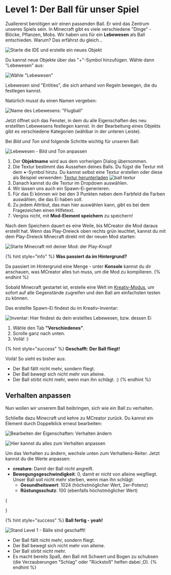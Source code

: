 # Level 1: Der Ball für unser Spiel

Zuallererst benötigen wir einen passenden Ball. Er wird das Zentrum unseres Spiels sein. In Minecraft gibt es viele verschiedene "Dinge" - Blöcke, Pflanzen, Mobs. Wir haben uns für ein **Lebewesen** als Ball entschieden. Warum? Das erfährst du gleich...

![Starte die IDE und erstelle ein neues Objekt](<../.gitbook/assets/ide start.png>)

Du kannst neue Objekte über das "+"-Symbol hinzufügen. Wähle dann "Lebewesen" aus:

![Wähle "Lebewesen"](<../.gitbook/assets/lebewesen erstellen 0.png>)

Lebewesen sind "Entities", die sich anhand von Regeln bewegen, die du festlegen kannst.

Natürlich musst du einen Namen vergeben:

![Name des Lebewesens: "Flugball"](<../.gitbook/assets/lebewesen erstellen 1.png>)

Jetzt öffnet sich das Fenster, in dem du alle Eigenschaften des neu erstellten Lebewesens festlegen kannst. In der Bearbeitung eines Objekts gibt es verschiedene Kategorien (wählbar in der unteren Leiste).

Bei _Bild und Ton_ sind folgende Schritte wichtig für unseren Ball:

![Lebewesen - Bild und Ton anpassen](<../.gitbook/assets/lebewesen erstellen 2 bild ton.png>)

1. Der **Objektname** wird aus dem vorherigen Dialog übernommen.
2. Die Textur bestimmt das Aussehen deines Balls. Du fügst die Textur mit dem **+**-Symbol hinzu. Du kannst selbst eine Textur erstellen oder diese als Beispiel verwenden: [Textur herunterladen](https://raw.githubusercontent.com/KidsLabDe/alpaka\_ball\_oer/main/02-ball-erstellen/flugball-texture.png) ![ball textur](<../.gitbook/assets/flugball texture.png>)
3. Danach kannst du die Textur im Dropdown auswählen.
4. Wir lassen uns auch ein Spawn-Ei generieren.
5. Für das Ei können wir bei den 3 Punkten neben dem Farbfeld die Farben auswählen, die das Ei haben soll.
6. Zu jedem Attribut, das man hier auswählen kann, gibt es bei dem Fragezeichen einen Hilfetext.
7. Vergiss nicht, mit **Mod-Element speichern** zu speichern!

Nach dem Speichern dauert es eine Weile, bis MCreator die Mod daraus erstellt hat. Wenn das Play-Dreieck oben rechts grün leuchtet, kannst du mit dem Play-Dreieck Minecraft direkt mit der neuen Mod starten:

![Starte Minecraft mit deiner Mod: der Play-Knopf](<../.gitbook/assets/ide start play dreieck.png>)

{% hint style="info" %}
**Was passiert da im Hintergrund?**

Da passiert im Hintergrund eine Menge - unter **Konsole** kannst du dir anschauen, was MCreator alles tun muss, um die Mod zu kompilieren.&#x20;
{% endhint %}

Sobald Minecraft gestartet ist, erstelle eine Welt im [Kreativ-Modus](https://minecraft.fandom.com/de/wiki/Kreativmodus), um sofort auf alle Gegenstände zugreifen und den Ball am einfachsten testen zu können.

Das erstellte Spawn-Ei findest du im Kreativ-Inventar:

![Inventar: Hier findest du dein erstelltes Lebewesen, bzw. dessen Ei](<../.gitbook/assets/ingame wo ist das spawn ei.png>)

1. Wähle den Tab **"Verschiedenes"**.
2. Scrolle ganz nach unten.
3. Voilà! :)

{% hint style="success" %}
**Geschafft: Der Ball fliegt!**

Voilà! So sieht es bisher aus:

* Der Ball fällt nicht mehr, sondern fliegt.
* Der Ball bewegt sich nicht mehr von alleine.
* Der Ball stirbt nicht mehr, wenn man ihn schlägt. :)
{% endhint %}

## Verhalten anpassen

Nun wollen wir unserem Ball beibringen, sich wie ein Ball zu verhalten.

Schließe dazu Minecraft und kehre zu MCreator zurück. Du kannst ein Element durch Doppelklick erneut bearbeiten:

![Bearbeiten der Eigenschaften: Verhalten ändern](<../.gitbook/assets/ide start element bearbeiten.png>)

![Hier kannst du alles zum Verhalten anpassen](<../.gitbook/assets/lebewesen erstellen 2 verhalten.png>)

Um das Verhalten zu ändern, wechsle unten zum Verhaltens-Reiter. Jetzt kannst du die Werte anpassen:

* **creature**: Damit der Ball nicht angreift.
* **Bewegungsgeschwindigkeit**: 0, damit er nicht von alleine wegfliegt. Unser Ball soll nicht mehr sterben, wenn man ihn schlägt:
  * **Gesundheitswert**: 1024 (höchstmöglicher Wert, 2er-Potenz)
  * **Rüstungsschutz**: 100 (ebenfalls höchstmöglicher Wert)

{

}

{% hint style="success" %}
**Ball fertig - yeah!**

<img src="../.gitbook/assets/ingame so siehts bis jetzt aus 1.png" alt="Stand Level 1 - Bälle sind geschafft!" data-size="original">

* Der Ball fällt nicht mehr, sondern fliegt.
* Der Ball bewegt sich nicht mehr von alleine.
* Der Ball stirbt nicht mehr.
* Es macht bereits Spaß, den Ball mit Schwert und Bogen zu schubsen (die Verzauberungen "Schlag" oder "Rückstoß" helfen dabei ;D).
{% endhint %}
